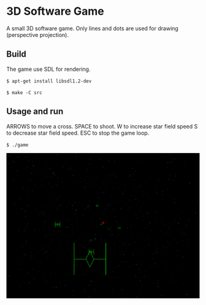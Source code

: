 # 3D Software Game

A small 3D software game. Only lines and dots are used for drawing (perspective projection).

## Build

The game use SDL for rendering.

```
$ apt-get install libsdl1.2-dev
```


```
$ make -C src
```

## Usage and run

ARROWS to move a cross.
SPACE to shoot.
W to increase star field speed
S to decrease star field speed.
ESC to stop the game loop.

```
$ ./game
```

![Image](img.png)

